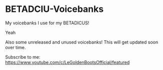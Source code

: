 # BETADCIU-Voicebanks
My voicebanks I use for my BETADICUS!

Yeah

Also some unreleased and unused voicebanks!
This will get updated soon over time.

Subscribe to me: https://www.youtube.com/c/LeGoldenBootsOfficial/featured
